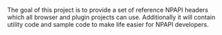 The goal of this project is to provide a set of reference NPAPI headers which all browser and plugin projects can use. Additionally it will contain utility code and sample code to make life easier for NPAPI developers.